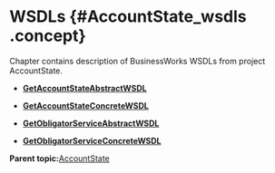 # WSDLs {#AccountState_wsdls .concept}

Chapter contains description of BusinessWorks WSDLs from project AccountState.

-   **[GetAccountStateAbstractWSDL](../../../../../../modules/demo_Enterprise/dita/projects/AccountState/SharedResources/GetAccountStateAbstractWSDL.wsdl.md)**  

-   **[GetAccountStateConcreteWSDL](../../../../../../modules/demo_Enterprise/dita/projects/AccountState/SharedResources/GetAccountStateConcreteWSDL.wsdl.md)**  

-   **[GetObligatorServiceAbstractWSDL](../../../../../../modules/demo_Enterprise/dita/projects/AccountState/SharedResources/GetObligatorServiceAbstractWSDL.wsdl.md)**  

-   **[GetObligatorServiceConcreteWSDL](../../../../../../modules/demo_Enterprise/dita/projects/AccountState/SharedResources/GetObligatorServiceConcreteWSDL.wsdl.md)**  


**Parent topic:**[AccountState](../../../../../../modules/demo_Enterprise/dita/projects/AccountState/AccountState.md)

